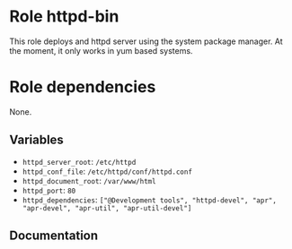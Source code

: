 # Role httpd-bin

This role deploys and httpd server using the system package manager. At the moment, it only works in yum based systems.

# Role dependencies

None.

## Variables

- `httpd_server_root`: `/etc/httpd`
- `httpd_conf_file`: `/etc/httpd/conf/httpd.conf`
- `httpd_document_root`: `/var/www/html`
- `httpd_port`: `80`
- `httpd_dependencies`: `["@Development tools", "httpd-devel", "apr", "apr-devel", "apr-util", "apr-util-devel"]`

## Documentation

